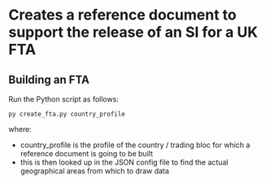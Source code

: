# Creates a reference document to support the release of an SI for a UK FTA

## Building an FTA

Run the Python script as follows:

`py create_fta.py country_profile`


where:

* country_profile is the profile of the country / trading bloc for which a reference document is going to be built
* this is then looked up in the JSON config file to find the actual geographical areas from which to draw data

